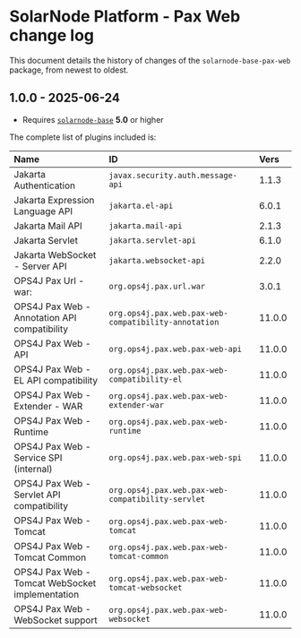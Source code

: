 # SolarNode Platform - Pax Web change log

This document details the history of changes of the `solarnode-base-pax-web` package, from newest
to oldest.

## 1.0.0 - 2025-06-24

 * Requires [`solarnode-base`](../../solarnode-base/debian) **5.0** or higher

The complete list of plugins included is:

| Name                                            | ID                                                   | Vers   |
|:------------------------------------------------|:-----------------------------------------------------|:-------|
| Jakarta Authentication                          | `javax.security.auth.message-api`                    | 1.1.3  |
| Jakarta Expression Language API                 | `jakarta.el-api`                                     | 6.0.1  |
| Jakarta Mail API                                | `jakarta.mail-api`                                   | 2.1.3  |
| Jakarta Servlet                                 | `jakarta.servlet-api`                                | 6.1.0  |
| Jakarta WebSocket - Server API                  | `jakarta.websocket-api`                              | 2.2.0  |
| OPS4J Pax Url - war:                            | `org.ops4j.pax.url.war`                              | 3.0.1  |
| OPS4J Pax Web - Annotation API compatibility    | `org.ops4j.pax.web.pax-web-compatibility-annotation` | 11.0.0 |
| OPS4J Pax Web - API                             | `org.ops4j.pax.web.pax-web-api`                      | 11.0.0 |
| OPS4J Pax Web - EL API compatibility            | `org.ops4j.pax.web.pax-web-compatibility-el`         | 11.0.0 |
| OPS4J Pax Web - Extender - WAR                  | `org.ops4j.pax.web.pax-web-extender-war`             | 11.0.0 |
| OPS4J Pax Web - Runtime                         | `org.ops4j.pax.web.pax-web-runtime`                  | 11.0.0 |
| OPS4J Pax Web - Service SPI (internal)          | `org.ops4j.pax.web.pax-web-spi`                      | 11.0.0 |
| OPS4J Pax Web - Servlet API compatibility       | `org.ops4j.pax.web.pax-web-compatibility-servlet`    | 11.0.0 |
| OPS4J Pax Web - Tomcat                          | `org.ops4j.pax.web.pax-web-tomcat`                   | 11.0.0 |
| OPS4J Pax Web - Tomcat Common                   | `org.ops4j.pax.web.pax-web-tomcat-common`            | 11.0.0 |
| OPS4J Pax Web - Tomcat WebSocket implementation | `org.ops4j.pax.web.pax-web-tomcat-websocket`         | 11.0.0 |
| OPS4J Pax Web - WebSocket support               | `org.ops4j.pax.web.pax-web-websocket`                | 11.0.0 |
